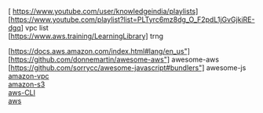 [ https://www.youtube.com/user/knowledgeindia/playlists] <br>
 [https://www.youtube.com/playlist?list=PLTyrc6mz8dg_O_F2pdL1jGvGjkiRE-dgq] vpc list <br>
 [https://www.aws.training/LearningLibrary] trng
 

[https://docs.aws.amazon.com/index.html#lang/en_us"] <br>
[https://github.com/donnemartin/awesome-aws"] awesome-aws <br> 
[https://github.com/sorrycc/awesome-javascript#bundlers"] awesome-js <br>
<a href="https://stackoverflow.com/questions/tagged/amazon-vpc">amazon-vpc</a><br>
<a href="https://stackoverflow.com/questions/tagged/amazon-s3">amazon-s3 </a><br>
<a href="http://docs.aws.amazon.com/cli/latest/index.html">aws-CLI </a><br>
<a href="https://www.naukri.com/aws-jobs"> aws </a><br>


 
 
 
